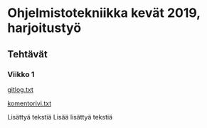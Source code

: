 # Ohjelmistotekniikka kevät 2019, harjoitustyö
## Tehtävät
### Viikko 1
[gitlog.txt](laskarit/viikko1/gitlog.txt)

[komentorivi.txt](laskarit/viikko1/komentorivi.txt)

Lisättyä tekstiä
Lisää lisättyä tekstiä
